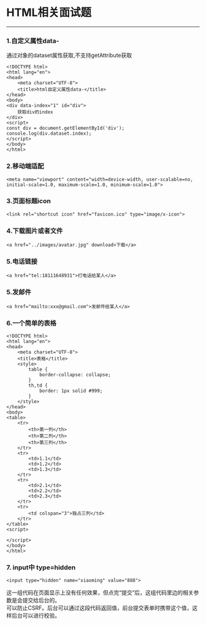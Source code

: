 # HTML相关面试题
---
### 1.自定义属性data-
通过对象的dataset属性获取,不支持getAttribute获取
```
<!DOCTYPE html>
<html lang="en">
<head>
    <meta charset="UTF-8">
    <title>html自定义属性data-</title>
</head>
<body>
<div data-index="1" id="div">
    获取div的index
</div>
<script>
const div = document.getElementById('div');
console.log(div.dataset.index);
</script>
</body>
</html>
```

### 2.移动端适配
```
<meta name="viewport" content="width=device-width, user-scalable=no, initial-scale=1.0, maximum-scale=1.0, minimum-scale=1.0">
```
### 3.页面标题icon
```
<link rel="shortcut icon" href="favicon.ico" type="image/x-icon"> 
```
### 4.下载图片或者文件
```
<a href="../images/avatar.jpg" download>下载</a>
```
### 5.电话链接
```
<a href="tel:18111648931">打电话给某人</a>
```
### 5.发邮件
```
<a href="mailto:xxx@gmail.com">发邮件给某人</a>
```
### 6.一个简单的表格
```
<!DOCTYPE html>
<html lang="en">
<head>
    <meta charset="UTF-8">
    <title>表格</title>
    <style>
        table {
            border-collapse: collapse;
        }
        th,td {
            border: 1px solid #999;
        }
    </style>
</head>
<body>
<table>
    <tr>
        <th>第一列</th>
        <th>第二列</th>
        <th>第三列</th>
    </tr>
    <tr>
        <td>1.1</td>
        <td>1.2</td>
        <td>1.3</td>
    </tr>
    <tr>
        <td>2.1</td>
        <td>2.2</td>
        <td>2.3</td>
    </tr>
    <tr>
        <td colspan="3">独占三列</td>
    </tr>
</table>
<script>

</script>
</body>
</html>
```
### 7. input中 type=hidden
```
<input type="hidden" name="xiaoming" value="888">
```
这一组代码在页面显示上没有任何效果，但点完“提交”后，这组代码里边的相关参数是会提交给后台的。<br>
可以防止CSRF。后台可以通过这段代码返回值，前台提交表单时携带这个值，这样后台可以进行校验。
